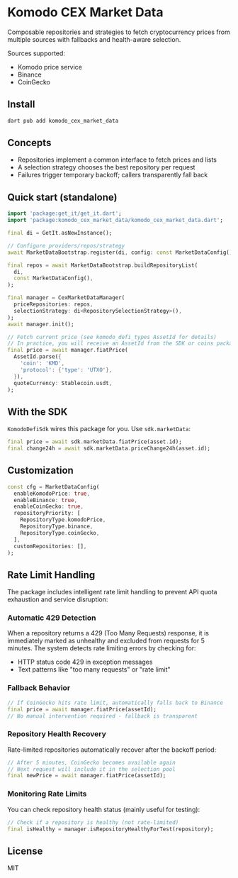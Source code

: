 # Komodo CEX Market Data

Composable repositories and strategies to fetch cryptocurrency prices from multiple sources with fallbacks and health-aware selection.

Sources supported:

- Komodo price service
- Binance
- CoinGecko

## Install

```sh
dart pub add komodo_cex_market_data
```

## Concepts

- Repositories implement a common interface to fetch prices and lists
- A selection strategy chooses the best repository per request
- Failures trigger temporary backoff; callers transparently fall back

## Quick start (standalone)

```dart
import 'package:get_it/get_it.dart';
import 'package:komodo_cex_market_data/komodo_cex_market_data.dart';

final di = GetIt.asNewInstance();

// Configure providers/repos/strategy
await MarketDataBootstrap.register(di, config: const MarketDataConfig());

final repos = await MarketDataBootstrap.buildRepositoryList(
  di,
  const MarketDataConfig(),
);

final manager = CexMarketDataManager(
  priceRepositories: repos,
  selectionStrategy: di<RepositorySelectionStrategy>(),
);
await manager.init();

// Fetch current price (see komodo_defi_types AssetId for details)
// In practice, you will receive an AssetId from the SDK or coins package
final price = await manager.fiatPrice(
  AssetId.parse({
    'coin': 'KMD',
    'protocol': {'type': 'UTXO'},
  }),
  quoteCurrency: Stablecoin.usdt,
);
```

## With the SDK

`KomodoDefiSdk` wires this package for you. Use `sdk.marketData`:

```dart
final price = await sdk.marketData.fiatPrice(asset.id);
final change24h = await sdk.marketData.priceChange24h(asset.id);
```

## Customization

```dart
const cfg = MarketDataConfig(
  enableKomodoPrice: true,
  enableBinance: true,
  enableCoinGecko: true,
  repositoryPriority: [
    RepositoryType.komodoPrice,
    RepositoryType.binance,
    RepositoryType.coinGecko,
  ],
  customRepositories: [],
);
```

## Rate Limit Handling

The package includes intelligent rate limit handling to prevent API quota exhaustion and service disruption:

### Automatic 429 Detection

When a repository returns a 429 (Too Many Requests) response, it is immediately marked as unhealthy and excluded from requests for 5 minutes. The system detects rate limiting errors by checking for:

- HTTP status code 429 in exception messages
- Text patterns like "too many requests" or "rate limit"

### Fallback Behavior

```dart
// If CoinGecko hits rate limit, automatically falls back to Binance
final price = await manager.fiatPrice(assetId);
// No manual intervention required - fallback is transparent
```

### Repository Health Recovery

Rate-limited repositories automatically recover after the backoff period:

```dart
// After 5 minutes, CoinGecko becomes available again
// Next request will include it in the selection pool
final newPrice = await manager.fiatPrice(assetId);
```

### Monitoring Rate Limits

You can check repository health status (mainly useful for testing):

```dart
// Check if a repository is healthy (not rate-limited)
final isHealthy = manager.isRepositoryHealthyForTest(repository);
```

## License

MIT
